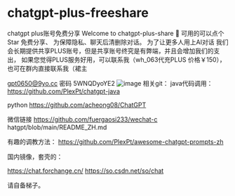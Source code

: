 # chatgpt-plus-freeshare
chatgpt plus账号免费分享
Welcome to chatgpt-plus-share 👋
可用的可以点个Star 免费分享、
为保障隐私、聊天后清删除对话。
为了让更多人用上AI对话 我们会长期提供共享PLUS账号，但是共享账号终究是有弊端，并且会增加我们的支出，
如果您觉得PLUS服务好用，可以联系我（wh_063代充PLUS 价格￥150），也可在群内直接联系我（裙主

gpt0650@9yo.cc  密码 5WNQDyoYE2 
![image](https://user-images.githubusercontent.com/10624938/222057805-076c330a-663f-4fbf-bd91-e19fc1593655.png)
相关git：
java代码调用：
https://github.com/PlexPt/chatgpt-java

python
https://github.com/acheong08/ChatGPT


微信链接
https://github.com/fuergaosi233/wechat-c​​ hatgpt/blob/main/README_ZH.md


有趣的调教方法：
https://github.com/PlexPt/awesome-chatgpt-prompts-zh


国内镜像，套壳的：

https://chat.forchange.cn/
https://so.csdn.net/so/chat

请自备梯子。
